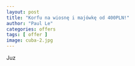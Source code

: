 ```yaml
---
layout: post
title: "Korfu na wiosnę i majówkę od 400PLN!"
author: "Paul Le"
categories: offers
tags: [ offer ]
image: cuba-2.jpg
---
```


Juz
